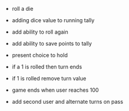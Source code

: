 * roll a die

* adding dice value to running tally

* add ability to roll again

* add ability to save points to tally

* present choice to hold

* if a 1 is rolled then turn ends

* if 1 is rolled remove turn value

* game ends when user reaches 100

* add second user and alternate turns on pass
